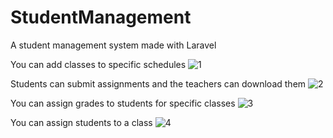 # StudentManagement
A student management system made with Laravel

You can add classes to specific schedules
![1](https://user-images.githubusercontent.com/19285486/51800199-c2dd6600-2223-11e9-8a45-45b36f5e9655.png)

Students can submit assignments and the teachers can download them
![2](https://user-images.githubusercontent.com/19285486/51800200-c2dd6600-2223-11e9-8394-2d488d75e754.png)

You can assign grades to students for specific classes
![3](https://user-images.githubusercontent.com/19285486/51800201-c2dd6600-2223-11e9-88a3-49d9ccac0c79.png)

You can assign students to a class
![4](https://user-images.githubusercontent.com/19285486/51800204-c375fc80-2223-11e9-9bb4-3b2cd5c050f4.png)
